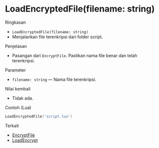# LoadEncryptedFile(filename: string)

Ringkasan
- `LoadEncryptedFile(filename: string)`
- Menjalankan file terenkripsi dari folder script.

Penjelasan
- Pasangan dari `EncryptFile`. Pastikan nama file benar dan telah terenkripsi.

Parameter
- `filename: string` — Nama file terenkripsi.

Nilai kembali
- Tidak ada.

Contoh (Lua)
```lua
LoadEncryptedFile('script.lua')
```

Terkait
- [EncryptFile](EncryptFile.md)
- [LoadEncrypt](LoadEncrypt.md)
